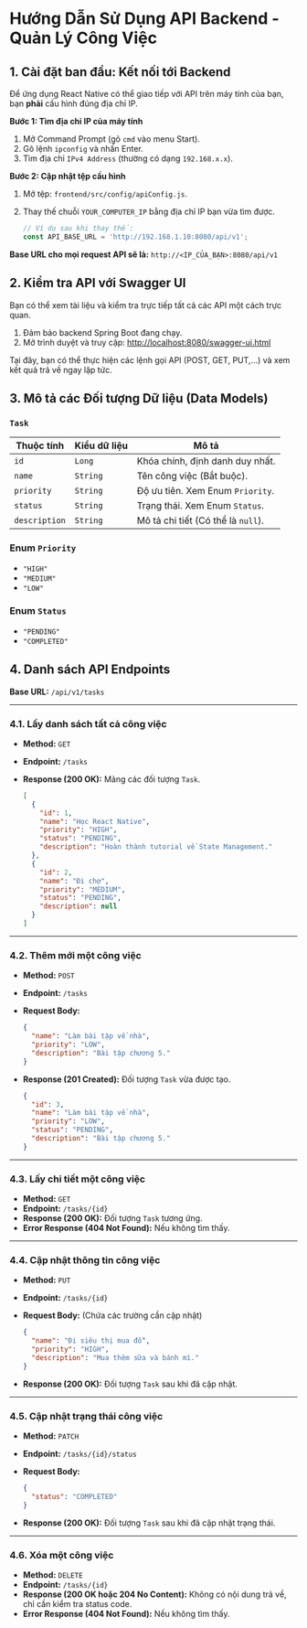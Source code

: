 # Hướng Dẫn Sử Dụng API Backend - Quản Lý Công Việc

## 1. Cài đặt ban đầu: Kết nối tới Backend

Để ứng dụng React Native có thể giao tiếp với API trên máy tính của bạn, bạn **phải** cấu hình đúng địa chỉ IP.

**Bước 1: Tìm địa chỉ IP của máy tính**

1.  Mở Command Prompt (gõ `cmd` vào menu Start).
2.  Gõ lệnh `ipconfig` và nhấn Enter.
3.  Tìm địa chỉ `IPv4 Address` (thường có dạng `192.168.x.x`).

**Bước 2: Cập nhật tệp cấu hình**

1.  Mở tệp: `frontend/src/config/apiConfig.js`.
2.  Thay thế chuỗi `YOUR_COMPUTER_IP` bằng địa chỉ IP bạn vừa tìm được.

    ```javascript
    // Ví dụ sau khi thay thế:
    const API_BASE_URL = 'http://192.168.1.10:8080/api/v1';
    ```

**Base URL cho mọi request API sẽ là:** `http://<IP_CỦA_BẠN>:8080/api/v1`

## 2. Kiểm tra API với Swagger UI

Bạn có thể xem tài liệu và kiểm tra trực tiếp tất cả các API một cách trực quan.

1.  Đảm bảo backend Spring Boot đang chạy.
2.  Mở trình duyệt và truy cập: [http://localhost:8080/swagger-ui.html](http://localhost:8080/swagger-ui.html)

Tại đây, bạn có thể thực hiện các lệnh gọi API (POST, GET, PUT,...) và xem kết quả trả về ngay lập tức.

## 3. Mô tả các Đối tượng Dữ liệu (Data Models)

### `Task`

| Thuộc tính  | Kiểu dữ liệu | Mô tả                                     |
|-------------|--------------|-------------------------------------------|
| `id`        | `Long`       | Khóa chính, định danh duy nhất.           |
| `name`      | `String`     | Tên công việc (Bắt buộc).                 |
| `priority`  | `String`     | Độ ưu tiên. Xem Enum `Priority`.          |
| `status`    | `String`     | Trạng thái. Xem Enum `Status`.            |
| `description`| `String`     | Mô tả chi tiết (Có thể là `null`).        |

### Enum `Priority`

- `"HIGH"`
- `"MEDIUM"`
- `"LOW"`

### Enum `Status`

- `"PENDING"`
- `"COMPLETED"`

## 4. Danh sách API Endpoints

**Base URL:** `/api/v1/tasks`

--- 

### 4.1. Lấy danh sách tất cả công việc

- **Method:** `GET`
- **Endpoint:** `/tasks`
- **Response (200 OK):** Mảng các đối tượng `Task`.

  ```json
  [
    {
      "id": 1,
      "name": "Học React Native",
      "priority": "HIGH",
      "status": "PENDING",
      "description": "Hoàn thành tutorial về State Management."
    },
    {
      "id": 2,
      "name": "Đi chợ",
      "priority": "MEDIUM",
      "status": "PENDING",
      "description": null
    }
  ]
  ```

--- 

### 4.2. Thêm mới một công việc

- **Method:** `POST`
- **Endpoint:** `/tasks`
- **Request Body:**

  ```json
  {
    "name": "Làm bài tập về nhà",
    "priority": "LOW",
    "description": "Bài tập chương 5."
  }
  ```

- **Response (201 Created):** Đối tượng `Task` vừa được tạo.

  ```json
  {
    "id": 3,
    "name": "Làm bài tập về nhà",
    "priority": "LOW",
    "status": "PENDING",
    "description": "Bài tập chương 5."
  }
  ```

--- 

### 4.3. Lấy chi tiết một công việc

- **Method:** `GET`
- **Endpoint:** `/tasks/{id}`
- **Response (200 OK):** Đối tượng `Task` tương ứng.
- **Error Response (404 Not Found):** Nếu không tìm thấy.

--- 

### 4.4. Cập nhật thông tin công việc

- **Method:** `PUT`
- **Endpoint:** `/tasks/{id}`
- **Request Body:** (Chứa các trường cần cập nhật)

  ```json
  {
    "name": "Đi siêu thị mua đồ",
    "priority": "HIGH",
    "description": "Mua thêm sữa và bánh mì."
  }
  ```

- **Response (200 OK):** Đối tượng `Task` sau khi đã cập nhật.

--- 

### 4.5. Cập nhật trạng thái công việc

- **Method:** `PATCH`
- **Endpoint:** `/tasks/{id}/status`
- **Request Body:**

  ```json
  {
    "status": "COMPLETED"
  }
  ```

- **Response (200 OK):** Đối tượng `Task` sau khi đã cập nhật trạng thái.

--- 

### 4.6. Xóa một công việc

- **Method:** `DELETE`
- **Endpoint:** `/tasks/{id}`
- **Response (200 OK hoặc 204 No Content):** Không có nội dung trả về, chỉ cần kiểm tra status code.
- **Error Response (404 Not Found):** Nếu không tìm thấy.
